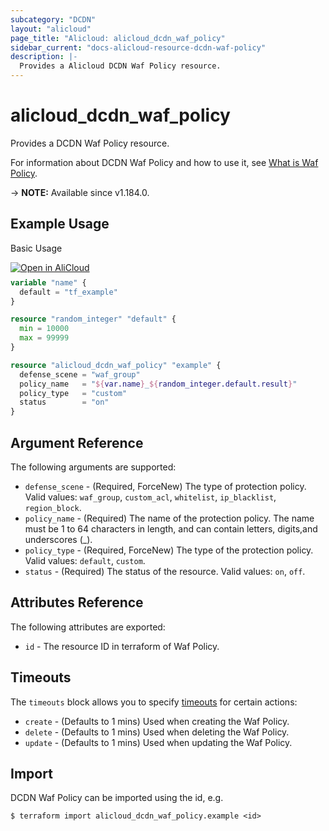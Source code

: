 ```yaml
---
subcategory: "DCDN"
layout: "alicloud"
page_title: "Alicloud: alicloud_dcdn_waf_policy"
sidebar_current: "docs-alicloud-resource-dcdn-waf-policy"
description: |-
  Provides a Alicloud DCDN Waf Policy resource.
---
```


# alicloud_dcdn_waf_policy

Provides a DCDN Waf Policy resource.

For information about DCDN Waf Policy and how to use it, see [What is Waf Policy](https://www.alibabacloud.com/help/en/dcdn/developer-reference/api-dcdn-2018-01-15-createdcdnwafpolicy).

-> **NOTE:** Available since v1.184.0.

## Example Usage

Basic Usage

<div style="display: block;margin-bottom: 40px;"><div class="oics-button" style="float: right;position: absolute;margin-bottom: 10px;">
  <a href="https://api.aliyun.com/api-tools/terraform?resource=alicloud_dcdn_waf_policy&exampleId=3bec2598-8763-5264-d657-6b3a56f9d056bd852371&activeTab=example&spm=docs.r.dcdn_waf_policy.0.3bec259887&intl_lang=EN_US" target="_blank">
    <img alt="Open in AliCloud" src="https://img.alicdn.com/imgextra/i1/O1CN01hjjqXv1uYUlY56FyX_!!6000000006049-55-tps-254-36.svg" style="max-height: 44px; max-width: 100%;">
  </a>
</div></div>

```terraform
variable "name" {
  default = "tf_example"
}

resource "random_integer" "default" {
  min = 10000
  max = 99999
}

resource "alicloud_dcdn_waf_policy" "example" {
  defense_scene = "waf_group"
  policy_name   = "${var.name}_${random_integer.default.result}"
  policy_type   = "custom"
  status        = "on"
}
```

## Argument Reference

The following arguments are supported:

* `defense_scene` - (Required, ForceNew) The type of protection policy. Valid values: `waf_group`, `custom_acl`, `whitelist`, `ip_blacklist`, `region_block`.
* `policy_name` - (Required) The name of the protection policy. The name must be 1 to 64 characters in length, and can contain letters, digits,and underscores (_).
* `policy_type` - (Required, ForceNew) The type of the protection policy. Valid values: `default`, `custom`.
* `status` - (Required) The status of the resource. Valid values: `on`, `off`.

## Attributes Reference

The following attributes are exported:

* `id` - The resource ID in terraform of Waf Policy.

## Timeouts

The `timeouts` block allows you to specify [timeouts](https://www.terraform.io/docs/configuration-0-11/resources.html#timeouts) for certain actions:

* `create` - (Defaults to 1 mins) Used when creating the Waf Policy.
* `delete` - (Defaults to 1 mins) Used when deleting the Waf Policy.
* `update` - (Defaults to 1 mins) Used when updating the Waf Policy.

## Import

DCDN Waf Policy can be imported using the id, e.g.

```shell
$ terraform import alicloud_dcdn_waf_policy.example <id>
```